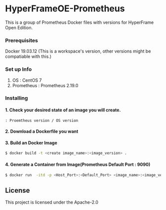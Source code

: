 # HyperFrameOE-Prometheus

This is a group of Prometheus Docker files with versions for HyperFrame Open Edition.

### Prerequisites

Docker 19.03.12 (This is a workspace's version, other versions might be compatiable with this.)

### Set up Info
1) OS : CentOS 7
2) Prometheus : Prometheus 2.19.0

### Installing

#### 1. Check your desired state of an image you will create.

    : Proemtheus version / OS version

#### 2. Download a Dockerfile you want

#### 3. Build an Docker Image
```bash
$ docker build -t <create image_name>:<image_version> .
```
#### 4. Generate a Container from Image(Prometheus Default Port : 9090)
```bash
$ docker run  -itd -p <Host_Port>:<Default_Port> <image_name>:<image_version> --name <container_name> --privileged -v /sys/fs/cgroup:/sys/fs/cgroup /usr/sbin/init
```

## License

This project is licensed under the Apache-2.0
